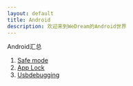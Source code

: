 ```yaml
---
layout: default
title: Android
description: 欢迎来到WeDream的Android世界
---
```


Android汇总

1. [Safe mode](./android/SafeMode.md)
2. [App Lock](./android/APP锁解决方案.md)
3. [Usbdebugging](./android/Usbdebugging.md)
